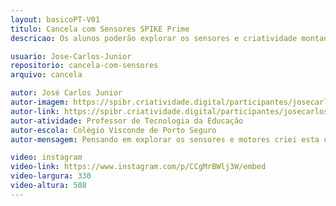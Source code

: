 ```yaml
---
layout: basicoPT-V01
titulo: Cancela com Sensores SPIKE Prime
descricao: Os alunos poderão explorar os sensores e criatividade montando o veículo livremente. Ao aproximar-se da cancela o sensor detecta e libera o "ticket" (Bloco pink) o motorista guarda este "ticket" para liberar a saída (Sensor de cor).

usuario: Jose-Carlos-Junior
repositorio: cancela-com-sensores
arquivo: cancela

autor: José Carlos Junior
autor-imagem: https://spibr.criatividade.digital/participantes/josecarlosjunior.jpg
autor-link: https://spibr.criatividade.digital/participantes/josecarlosjunior.html
autor-atividade: Professor de Tecnologia da Educação
autor-escola: Colégio Visconde de Porto Seguro
autor-mensagem: Pensando em explorar os sensores e motores criei esta construção com uma montagem simples., ... 🙂🙂🙂🙂

video: instagram
video-link: https://www.instagram.com/p/CCgMrBWlj3W/embed
video-largura: 330
video-altura: 508
---
```


